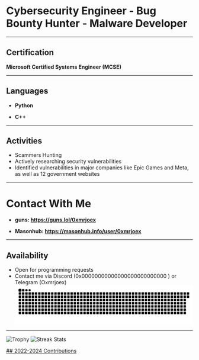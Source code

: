 # Cybersecurity Engineer - Bug Bounty Hunter - Malware Developer

---

## Certification
**Microsoft Certified Systems Engineer (MCSE)**

---

## Languages

- **Python** 

- **C++**

---

## Activities

- Scammers Hunting 
- Actively researching security vulnerabilities
- Identified vulnerabilities in major companies like Epic Games and Meta, as well as 12 government websites

---

# Contact With Me

- **guns: https://guns.lol/0xmrjoex**

- **Masonhub: https://masonhub.info/user/0xmrjoex**

---

## Availability
- Open for programming requests
- Contact me via Discord (0x00000000000000000000000000
) or Telegram (Oxmrjoex)
![Snake animation](0xmrjoex.svg)
---
<p align="left">
  <img height=97 src="https://github-profile-trophy.vercel.app/?username=0xmrjoex2/xtheme=radical&no-frame=truetitle=Stars,Followers,Commitscolumn=-1" alt="Trophy"/>
  <img height=202 src="https://github-readme-streak-stats-git-main-davids-projects-ad77adcc.vercel.app/?user=0x000000000000000000000/theme=radical" alt="Streak Stats"/>
  <a href="#">
</p>
## 2022-2024 Contributions
